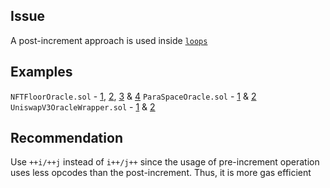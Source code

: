 ## Issue
A post-increment approach is used inside [`loops`](https://github.com/code-423n4/2022-11-paraspace/blob/main/paraspace-core/contracts/misc/NFTFloorOracle.sol#L229)
## Examples
`NFTFloorOracle.sol` - [1](https://github.com/code-423n4/2022-11-paraspace/blob/main/paraspace-core/contracts/misc/NFTFloorOracle.sol#L229), [2](https://github.com/code-423n4/2022-11-paraspace/blob/main/paraspace-core/contracts/misc/NFTFloorOracle.sol#L291), [3](https://github.com/code-423n4/2022-11-paraspace/blob/main/paraspace-core/contracts/misc/NFTFloorOracle.sol#L321) & [4](https://github.com/code-423n4/2022-11-paraspace/blob/main/paraspace-core/contracts/misc/NFTFloorOracle.sol#L413)
`ParaSpaceOracle.sol` - [1](https://github.com/code-423n4/2022-11-paraspace/blob/main/paraspace-core/contracts/misc/ParaSpaceOracle.sol#L95) & [2](https://github.com/code-423n4/2022-11-paraspace/blob/main/paraspace-core/contracts/misc/ParaSpaceOracle.sol#L197)
`UniswapV3OracleWrapper.sol` - [1](https://github.com/code-423n4/2022-11-paraspace/blob/main/paraspace-core/contracts/misc/UniswapV3OracleWrapper.sol#L193) & [2](https://github.com/code-423n4/2022-11-paraspace/blob/main/paraspace-core/contracts/misc/UniswapV3OracleWrapper.sol#L210)
## Recommendation
Use `++i/++j` instead of `i++/j++` since the usage of pre-increment operation uses less opcodes than the post-increment. Thus, it is more gas efficient